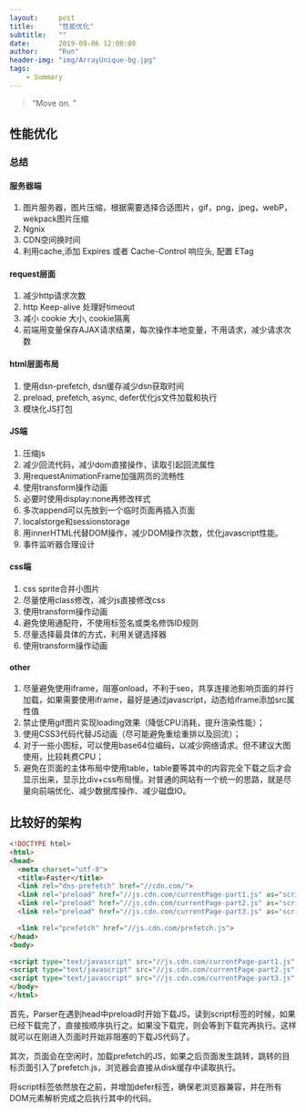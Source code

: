 ```yaml
---
layout:     post
title:      "性能优化"
subtitle:   ""
date:       2019-09-06 12:00:00
author:     "Run"
header-img: "img/ArrayUnique-bg.jpg"
tags:
    - Summary
---
```


> “Move on. ”

## 性能优化

### 总结

#### 服务器端
1. 图片服务器，图片压缩，根据需要选择合适图片，gif，png，jpeg，webP，wekpack图片压缩
1. Ngnix
1. CDN空间换时间
1. 利用cache,添加 Expires 或者 Cache-Control 响应头, 配置 ETag

#### request层面
1. 减少http请求次数
1. http Keep-alive 处理好timeout
1. 减小 cookie 大小, cookie隔离
1. 前端用变量保存AJAX请求结果，每次操作本地变量，不用请求，减少请求次数

#### html层面布局
1. 使用dsn-prefetch, dsn缓存减少dsn获取时间
1. preload, prefetch, async, defer优化js文件加载和执行
1. 模块化JS打包

#### JS端
1. 压缩js
1. 减少回流代码，减少dom直接操作，读取引起回流属性
1. 用requestAnimationFrame加强网页的流畅性
1. 使用transform操作动画
1. 必要时使用display:none再修改样式
1. 多次append可以先放到一个临时页面再插入页面
1. localstorge和sessionstorage
1. 用innerHTML代替DOM操作，减少DOM操作次数，优化javascript性能。
1. 事件监听器合理设计

#### css端
1. css sprite合并小图片
1. 尽量使用class修改，减少js直接修改css
1. 使用transform操作动画
1. 避免使用通配符，不使用标签名或类名修饰ID规则
1. 尽量选择最具体的方式，利用关键选择器
1. 使用transform操作动画

#### other
1. 尽量避免使用iframe，阻塞onload，不利于seo，共享连接池影响页面的并行加载，如果需要使用iframe，最好是通过javascript，动态给iframe添加src属性值
1. 禁止使用gif图片实现loading效果（降低CPU消耗，提升渲染性能）；
1. 使用CSS3代码代替JS动画（尽可能避免重绘重排以及回流）；
1. 对于一些小图标，可以使用base64位编码，以减少网络请求。但不建议大图使用，比较耗费CPU；
1. 避免在页面的主体布局中使用table，table要等其中的内容完全下载之后才会显示出来，显示比div+css布局慢。对普通的网站有一个统一的思路，就是尽量向前端优化、减少数据库操作、减少磁盘IO。

## 比较好的架构
```html
<!DOCTYPE html>
<html>
<head>
  <meta charset="utf-8">
  <title>Faster</title>
  <link rel="dns-prefetch" href="//cdn.com/">
  <link rel="preload" href="//js.cdn.com/currentPage-part1.js" as="script">
  <link rel="preload" href="//js.cdn.com/currentPage-part2.js" as="script">
  <link rel="preload" href="//js.cdn.com/currentPage-part3.js" as="script">

  <link rel="prefetch" href="//js.cdn.com/prefetch.js">
</head>
<body>

<script type="text/javascript" src="//js.cdn.com/currentPage-part1.js" defer></script>
<script type="text/javascript" src="//js.cdn.com/currentPage-part2.js" defer></script>
<script type="text/javascript" src="//js.cdn.com/currentPage-part3.js" defer></script>
</body>
</html>
```

首先，Parser在遇到head中preload时开始下载JS，读到script标签的时候，如果已经下载完了，直接按顺序执行之。如果没下载完，则会等到下载完再执行。这样就可以在刚进入页面时开始非阻塞的下载JS代码了。

其次，页面会在空闲时，加载prefetch的JS，如果之后页面发生跳转，跳转的目标页面引入了prefetch.js，浏览器会直接从disk缓存中读取执行。

将script标签依然放在</body>之前，并增加defer标签，确保老浏览器兼容，并在所有DOM元素解析完成之后执行其中的代码。

